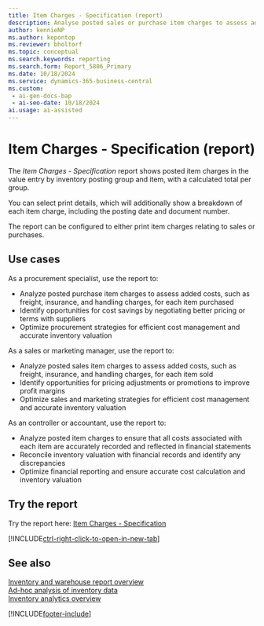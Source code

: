 ```yaml
---
title: Item Charges - Specification (report)
description: Analyse posted sales or purchase item charges to assess added costs, such as freight and physical handling.
author: kennieNP
ms.author: kepontop
ms.reviewer: bholtorf
ms.topic: conceptual
ms.search.keywords: reporting
ms.search.form: Report_5806_Primary
ms.date: 10/18/2024
ms.service: dynamics-365-business-central
ms.custom:
 - ai-gen-docs-bap
 - ai-seo-date: 10/18/2024
ai.usage: ai-assisted
---
```


# Item Charges - Specification (report)

The *Item Charges - Specification* report shows posted item charges in the value entry by inventory posting group and item, with a calculated total per group.

You can select print details, which will additionally show a breakdown of each item charge, including the posting date and document number.

The report can be configured to either print item charges relating to sales or purchases.

## Use cases

<!-- 
Prompt

Below is a report in an ERP system. Provide 3-4 use cases for different personas working with inventory.
Format like this:    
  
As a <persona>, use the report to    
* use case 1  
* use case 2    

Do not capitalize the persona names. 

## Report name
Item Charges - Specification

### What the report does
Shows posted item charges in the value entry by inventory posting group and item, with a calculated total per group.

You can select print details, which will additionally show a breakdown of each item charge, including the posting date and document number.

The report can be configured to either print item charges relating to sales or purchases.

### Use cases
Analyse posted sales or purchase item charges to assess added costs, such as freight and physical handling
This report helps businesses track and analyze additional costs associated with items, such as freight, insurance, and handling charges, ensuring accurate cost calculation and inventory valuation.

Please include your data sources and URLs

-->

As a procurement specialist, use the report to:
* Analyze posted purchase item charges to assess added costs, such as freight, insurance, and handling charges, for each item purchased
* Identify opportunities for cost savings by negotiating better pricing or terms with suppliers
* Optimize procurement strategies for efficient cost management and accurate inventory valuation

As a sales or marketing manager, use the report to:
* Analyze posted sales item charges to assess added costs, such as freight, insurance, and handling charges, for each item sold
* Identify opportunities for pricing adjustments or promotions to improve profit margins
* Optimize sales and marketing strategies for efficient cost management and accurate inventory valuation

As an controller or accountant, use the report to:
* Analyze posted item charges to ensure that all costs associated with each item are accurately recorded and reflected in financial statements
* Reconcile inventory valuation with financial records and identify any discrepancies
* Optimize financial reporting and ensure accurate cost calculation and inventory valuation


## Try the report

Try the report here: [Item Charges - Specification](https://businesscentral.dynamics.com?report=5806)

[!INCLUDE[ctrl-right-click-to-open-in-new-tab](../includes/ctrl-right-click-to-open-in-new-tab.md)]


## See also

[Inventory and warehouse report overview](../inventory-WMS-reports.md)   
[Ad-hoc analysis of inventory data](../ad-hoc-analysis-inventory.md)   
[Inventory analytics overview](../inventory-analytics-overview.md)  

[!INCLUDE[footer-include](../includes/footer-banner.md)]